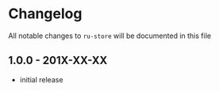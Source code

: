 # Changelog

All notable changes to `ru-store` will be documented in this file

## 1.0.0 - 201X-XX-XX

- initial release

